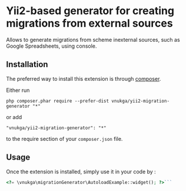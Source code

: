 Yii2-based generator for creating migrations from external sources
==================================================================
Allows to generate migrations from scheme inexternal sources, such as Google Spreadsheets, using console.

Installation
------------

The preferred way to install this extension is through [composer](http://getcomposer.org/download/).

Either run

```
php composer.phar require --prefer-dist vnukga/yii2-migration-generator "*"
```

or add

```
"vnukga/yii2-migration-generator": "*"
```

to the require section of your `composer.json` file.


Usage
-----

Once the extension is installed, simply use it in your code by  :

```php
<?= \vnukga\migrationGenerator\AutoloadExample::widget(); ?>```